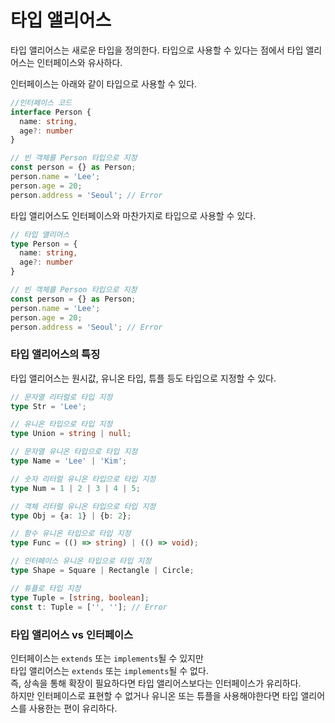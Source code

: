 # 타입 앨리어스

타입 앨리어스는 새로운 타입을 정의한다. 타입으로 사용할 수 있다는 점에서 타입 앨리어스는 인터페이스와 유사하다.

인터페이스는 아래와 같이 타입으로 사용할 수 있다.

```ts
//인터페이스 코드
interface Person {
  name: string,
  age?: number
}

// 빈 객체를 Person 타입으로 지정
const person = {} as Person;
person.name = 'Lee';
person.age = 20;
person.address = 'Seoul'; // Error
```

타입 앨리어스도 인터페이스와 마찬가지로 타입으로 사용할 수 있다.

```ts
// 타입 앨리어스
type Person = {
  name: string,
  age?: number
}

// 빈 객체를 Person 타입으로 지정
const person = {} as Person;
person.name = 'Lee';
person.age = 20;
person.address = 'Seoul'; // Error
```

### 타입 앨리어스의 특징

타입 앨리어스는 원시값, 유니온 타입, 튜플 등도 타입으로 지정할 수 있다.

```ts
// 문자열 리터럴로 타입 지정
type Str = 'Lee';

// 유니온 타입으로 타입 지정
type Union = string | null;

// 문자열 유니온 타입으로 타입 지정
type Name = 'Lee' | 'Kim';

// 숫자 리터럴 유니온 타입으로 타입 지정
type Num = 1 | 2 | 3 | 4 | 5;

// 객체 리터럴 유니온 타입으로 타입 지정
type Obj = {a: 1} | {b: 2};

// 함수 유니온 타입으로 타입 지정
type Func = (() => string) | (() => void);

// 인터페이스 유니온 타입으로 타입 지정
type Shape = Square | Rectangle | Circle;

// 튜플로 타입 지정
type Tuple = [string, boolean];
const t: Tuple = ['', '']; // Error
```

### 타입 앨리어스 vs 인터페이스

인터페이스는 `extends` 또는 `implements`될 수 있지만  
타입 앨리어스는 `extends` 또는 `implements`될 수 없다.  
 즉, 상속을 통해 확장이 필요하다면 타입 앨리어스보다는 인터페이스가 유리하다.   
 하지만 인터페이스로 표현할 수 없거나 유니온 또는 튜플을 사용해야한다면 타입 앨리어스를 사용한는 편이 유리하다.  
